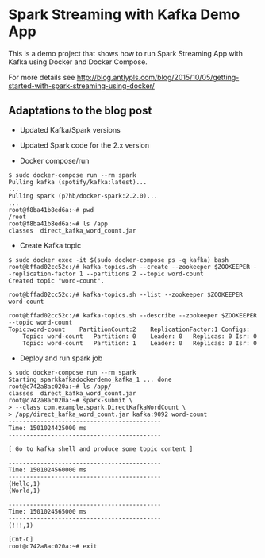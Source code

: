 Spark Streaming with Kafka Demo App
===================================

This is a demo project that shows how to run Spark Streaming App with Kafka
using Docker and Docker Compose.

For more details see
http://blog.antlypls.com/blog/2015/10/05/getting-started-with-spark-streaming-using-docker/

## Adaptations to the blog post

- Updated Kafka/Spark versions
- Updated Spark code for the 2.x version

- Docker compose/run

```
$ sudo docker-compose run --rm spark
Pulling kafka (spotify/kafka:latest)...
...
Pulling spark (p7hb/docker-spark:2.2.0)...
...
root@f8ba41b8ed6a:~# pwd
/root
root@f8ba41b8ed6a:~# ls /app
classes  direct_kafka_word_count.jar
```

- Create Kafka topic

```
$ sudo docker exec -it $(sudo docker-compose ps -q kafka) bash
root@bffad02cc52c:/# kafka-topics.sh --create --zookeeper $ZOOKEEPER --replication-factor 1 --partitions 2 --topic word-count
Created topic "word-count".

root@bffad02cc52c:/# kafka-topics.sh --list --zookeeper $ZOOKEEPER
word-count

root@bffad02cc52c:/# kafka-topics.sh --describe --zookeeper $ZOOKEEPER --topic word-count
Topic:word-count	PartitionCount:2	ReplicationFactor:1	Configs:
	Topic: word-count	Partition: 0	Leader: 0	Replicas: 0	Isr: 0
	Topic: word-count	Partition: 1	Leader: 0	Replicas: 0	Isr: 0
```

- Deploy and run spark job

```
$ sudo docker-compose run --rm spark
Starting sparkkafkadockerdemo_kafka_1 ... done
root@c742a8ac020a:~# ls /app/
classes  direct_kafka_word_count.jar
root@c742a8ac020a:~# spark-submit \
> --class com.example.spark.DirectKafkaWordCount \
> /app/direct_kafka_word_count.jar kafka:9092 word-count
-------------------------------------------                                     
Time: 1501024425000 ms
-------------------------------------------

[ Go to kafka shell and produce some topic content ]

-------------------------------------------
Time: 1501024560000 ms
-------------------------------------------
(Hello,1)
(World,1)

-------------------------------------------
Time: 1501024565000 ms
-------------------------------------------
(!!!,1)

[Cnt-C]
root@c742a8ac020a:~# exit
```

